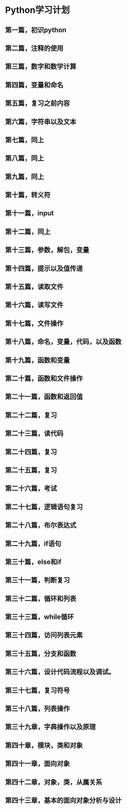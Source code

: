 # Python学习计划

## 第一篇，初识python

## 第二篇，注释的使用

## 第三篇，数字和数学计算

## 第四篇，变量和命名

## 第五篇，复习之前内容

## 第六篇，字符串以及文本

## 第七篇，同上

## 第八篇，同上

## 第九篇，同上

## 第十篇，转义符

## 第十一篇，input

## 第十二篇，同上

## 第十三篇，参数，解包，变量

## 第十四篇，提示以及值传递

## 第十五篇，读取文件

## 第十六篇，读写文件

## 第十七篇，文件操作

## 第十八篇，命名，变量，代码，以及函数

## 第十九篇，函数和变量

## 第二十篇，函数和文件操作

## 第二十一篇，函数和返回值

## 第二十二篇，复习

## 第二十三篇，读代码

## 第二十四篇，复习

## 第二十五篇，复习

## 第二十六篇，考试

## 第二十七篇，逻辑语句复习

## 第二十八篇，布尔表达式

## 第二十九篇，if语句

## 第三十篇，else和if

## 第三十一篇，判断复习

## 第三十二篇，循环和列表

## 第三十三篇，while循环

## 第三十四篇，访问列表元素

## 第三十五篇，分支和函数

## 第三十六篇，设计代码流程以及调试。

## 第三十七篇，复习符号

## 第三十八篇，列表操作

## 第三十九章，字典操作以及原理

## 第四十章，模块，类和对象

## 第四十一章，面向对象

## 第四十二章，对象，类，从属关系

## 第四十三章，基本的面向对象分析与设计

